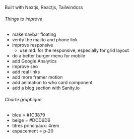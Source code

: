 Built with Nextjs, Reactjs, Tailwindcss

###### Things to improve ######
- make navbar floating
- verify the mailto and phone link
- improve responsive
    - use md: for the responsive, especially for grid layout
- do a better burger menu for mobile
- add Google Analytics
- improve seo
- add real links
- add more framer motion
- add animation to who card component
- add a blog section with Sanity.io



###### Charte graphique ######
- bleu = #1C3879
- beige = #DCD6D6
- titres principaux: 4rem
- espacement = p-20 


